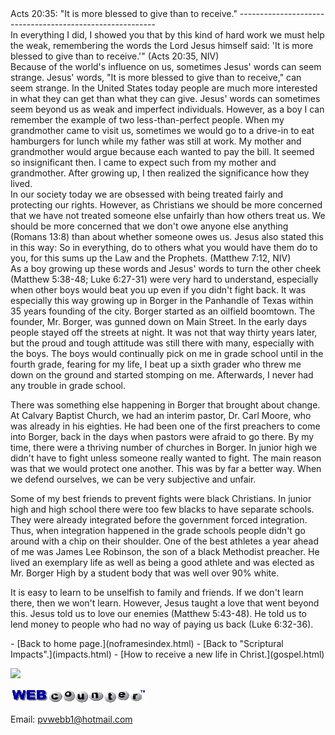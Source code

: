  <head> <title>(PVW) Acts 20:35: "It is more blessed to give than to receive."</title> <meta content="IE=9" http-equiv="X-UA-Compatible"></meta> <link href="css/page_style.css" rel="stylesheet" type="text/css"></link> </head><body><div class="page_style"> Acts 20:35: "It is more blessed to give than to receive."
---------------------------------------------------------

<div class="p">In everything I did, I showed you that by this kind of hard work we must help the weak, remembering the words the Lord Jesus himself said: 'It is more blessed to give than to receive.'" (Acts 20:35, NIV)

</div>Because of the world's influence on us, sometimes Jesus' words can seem strange. Jesus' words, "It is more blessed to give than to receive," can seem strange. In the United States today people are much more interested in what they can get than what they can give. Jesus' words can sometimes seem beyond us as weak and imperfect individuals. However, as a boy I can remember the example of two less-than-perfect people. When my grandmother came to visit us, sometimes we would go to a drive-in to eat hamburgers for lunch while my father was still at work. My mother and grandmother would argue because each wanted to pay the bill. It seemed so insignificant then. I came to expect such from my mother and grandmother. After growing up, I then realized the significance how they lived.

<div class="p">In our society today we are obsessed with being treated fairly and protecting our rights. However, as Christians we should be more concerned that we have not treated someone else unfairly than how others treat us. We should be more concerned that we don't owe anyone else anything (Romans 13:8) than about whether someone owes us. Jesus also stated this in this way: So in everything, do to others what you would have them do to you, for this sums up the Law and the Prophets. (Matthew 7:12, NIV)

</div>As a boy growing up these words and Jesus' words to turn the other cheek (Matthew 5:38-48; Luke 6:27-31) were very hard to understand, especially when other boys would beat you up even if you didn't fight back. It was especially this way growing up in Borger in the Panhandle of Texas within 35 years founding of the city. Borger started as an oilfield boomtown. The founder, Mr. Borger, was gunned down on Main Street. In the early days people stayed off the streets at night. It was not that way thirty years later, but the proud and tough attitude was still there with many, especially with the boys. The boys would continually pick on me in grade school until in the fourth grade, fearing for my life, I beat up a sixth grader who threw me down on the ground and started stomping on me. Afterwards, I never had any trouble in grade school.

There was something else happening in Borger that brought about change. At Calvary Baptist Church, we had an interim pastor, Dr. Carl Moore, who was already in his eighties. He had been one of the first preachers to come into Borger, back in the days when pastors were afraid to go there. By my time, there were a thriving number of churches in Borger. In junior high we didn't have to fight unless someone really wanted to fight. The main reason was that we would protect one another. This was by far a better way. When we defend ourselves, we can be very subjective and unfair.

Some of my best friends to prevent fights were black Christians. In junior high and high school there were too few blacks to have separate schools. They were already integrated before the government forced integration. Thus, when integration happened in the grade schools people didn't go around with a chip on their shoulder. One of the best athletes a year ahead of me was James Lee Robinson, the son of a black Methodist preacher. He lived an exemplary life as well as being a good athlete and was elected as Mr. Borger High by a student body that was well over 90% white.

It is easy to learn to be unselfish to family and friends. If we don't learn there, then we won't learn. However, Jesus taught a love that went beyond this. Jesus told us to love our enemies (Matthew 5:43-48). He told us to lend money to people who had no way of paying us back (Luke 6:32-36).

  </div>- [Back to home page.](noframesindex.html)
- [Back to "Scriptural Impacts".](impacts.html)
- [How to receive a new life in Christ.](gospel.html)
 
![](http://counter.digits.com/wc/-d/4/pvwebb)

[![digits](images/wc-03.gif)](http://www.digits.com/)

Email: [pvwebb1@hotmail.com](mailto:pvwebb1@hotmail.com)

 